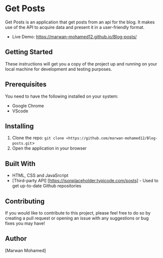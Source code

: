 # Get Posts

Get Posts is an application that get posts from an api for the blog. It makes use of the API to acquire data and present it in a user-friendly format.

-   Live Demo: https://marwan-mohamed12.github.io/Blog-posts/

## Getting Started

These instructions will get you a copy of the project up and running on your local machine for development and testing purposes.

## Prerequisites

You need to have the following installed on your system:

-   Google Chrome
-   VScode

## Installing

1. Clone the repo: `git clone <https://github.com/marwan-mohamed12/Blog-posts.git`>
2. Open the application in your browser

## Built With

-   HTML, CSS and JavaSrcript
-   [Third-party API] [https://jsonplaceholder.typicode.com/posts] - Used to get up-to-date Github repositories

## Contributing

If you would like to contribute to this project, please feel free to do so by creating a pull request or opening an issue with any suggestions or bug fixes you may have!

## Author

[Marwan Mohamed]
